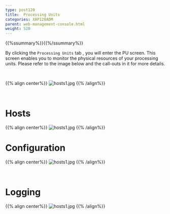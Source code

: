 ```yaml
---
type: post120
title:  Processing Units
categories: XAP120ADM
parent: web-management-console.html
weight: 520
---
```


{{%ssummary%}}{{%/ssummary%}}


By clicking the `Processing Units` tab , you will enter the PU screen. This screen enables you to monitor the physical resources of your processing units.   Please refer to the image below and the call-outs in it for more details.

<br>

{{% align center%}}
![hosts1.jpg](/attachment_files/web-console/pu1.jpg)
{{% /align%}}

<br>

# Hosts

{{% align center%}}
![hosts1.jpg](/attachment_files/web-console/pu2.jpg)
{{% /align%}}
<br>

# Configuration

{{% align center%}}
![hosts1.jpg](/attachment_files/web-console/pu3.jpg)
{{% /align%}}

<br>

# Logging

{{% align center%}}
![hosts1.jpg](/attachment_files/web-console/pu4.jpg)
{{% /align%}}





